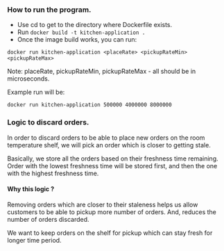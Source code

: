 ### How to run the program.

* Use cd to get to the directory where Dockerfile exists.
* Run `docker build -t kitchen-application .`
* Once the image build works, you can run:

```
docker run kitchen-application <placeRate> <pickupRateMin> <pickupRateMax>
```

Note: placeRate, pickupRateMin, pickupRateMax - all should be in microseconds.

Example run will be:

```
docker run kitchen-application 500000 4000000 8000000
```

### Logic to discard orders.
In order to discard orders to be able to place new orders on the room temperature shelf, we will pick an order 
which is closer to getting stale.

Basically, we store all the orders based on their freshness time remaining. Order with the lowest freshness time will
be stored first, and then the one with the highest freshness time.

#### Why this logic ?
Removing orders which are closer to their staleness helps us allow customers to be able to pickup more number of orders.
And, reduces the number of orders discarded.

We want to keep orders on the shelf for pickup which can stay fresh for longer time period.